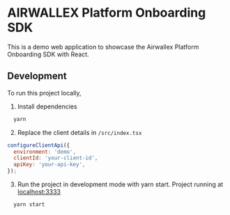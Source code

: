 # AIRWALLEX Platform Onboarding SDK

This is a demo web application to showcase the Airwallex Platform Onboarding SDK with React.

## Development

To run this project locally,

1. Install dependencies
```bash
  yarn
```

2. Replace the client details in `/src/index.tsx`
```js
configureClientApi({
  environment: 'demo',
  clientId: 'your-client-id',
  apiKey: 'your-api-key',
});
```

3. Run the project in development mode with yarn start. Project running at [localhost:3333](localhost:3333)
```bash
  yarn start
```
